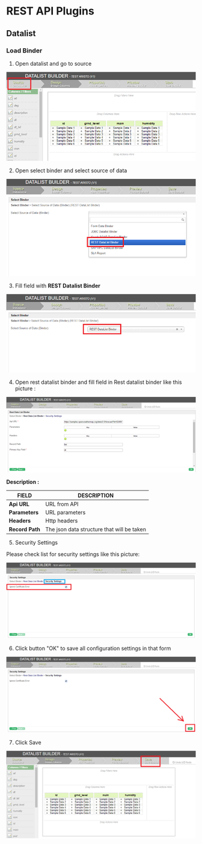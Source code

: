 # REST API Plugins

## Datalist

### Load Binder

1. Open datalist and go to source

<img src="https://raw.githubusercontent.com/kinnara-digital-studio/kecak-workflow/master/docs/assets/datalistSource.png" alt="" />


2. Open select binder and select source of data

<img src="https://raw.githubusercontent.com/kinnara-digital-studio/kecak-workflow/master/docs/assets/datalistSelectSourceData.png" alt="" />


3. Fill field with **REST Datalist Binder**

<img src="https://raw.githubusercontent.com/kinnara-digital-studio/kecak-workflow/master/docs/assets/datalistSelectSourceDataResult.png" alt="" />


4. Open rest datalist binder and fill field in Rest datalist binder like this picture :

<img src="https://raw.githubusercontent.com/kinnara-digital-studio/kecak-workflow/master/docs/assets/datalistFillField.png" alt="" />

**Description :**

|   FIELD              |               DESCRIPTION                 |
|----------------------|-------------------------------------------|
|**Api URL**           |                URL from API               |
|**Parameters**        |               URL parameters              |
|**Headers**           |                Http headers               |
|**Record Path**       |The json data structure that will be taken |


5. Security Settings

Please check list for security settings like this picture:

<img src="https://raw.githubusercontent.com/kinnara-digital-studio/kecak-workflow/master/docs/assets/datalistSecuritySettings.png" alt="" />


6. Click button "OK" to save all configuration settings in that form

<img src="https://raw.githubusercontent.com/kinnara-digital-studio/kecak-workflow/master/docs/assets/datalistOk.png" alt="ok" />


7. Click Save

<img src="https://raw.githubusercontent.com/kinnara-digital-studio/kecak-workflow/master/docs/assets/datalistSave.png" alt="save" />

